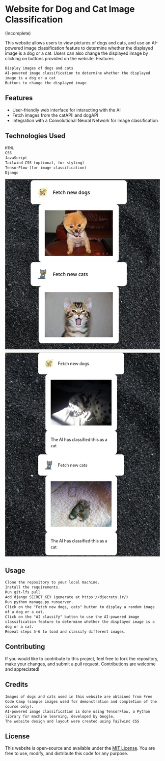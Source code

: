 # Website for Dog and Cat Image Classification

(Incomplete)

This website allows users to view pictures of dogs and cats, and use an AI-powered image classification feature to determine whether the displayed image is a dog or a cat. Users can also change the displayed image by clicking on buttons provided on the website.
Features

    Display images of dogs and cats
    AI-powered image classification to determine whether the displayed image is a dog or a cat
    Buttons to change the displayed image

## Features

- User-friendly web interface for interacting with the AI
- Fetch images from the catAPII and dogAPI
- Integration with a Convolutional Neural Network for image classification

## Technologies Used

    HTML
    CSS
    JavaScript
    Tailwind CSS (optional, for styling)
    TensorFlow (for image classification)
    Django

![Screenshot screenshot](001.png)
![Screenshot screenshot](002.png)

## Usage

    Clone the repository to your local machine.
    Install the requirements.
    Run git-lfs pull
    Add django SECRET_KEY (generate at https://djecrety.ir/)
    Run python manage.py runserver.
    Click on the "Fetch new dogs, cats" button to display a random image of a dog or a cat.
    Click on the "AI classify" button to use the AI-powered image classification feature to determine whether the displayed image is a dog or a cat.
    Repeat steps 5-6 to load and classify different images.


## Contributing

If you would like to contribute to this project, feel free to fork the repository, make your changes, and submit a pull request. Contributions are welcome and appreciated!

## Credits

    Images of dogs and cats used in this website are obtained from Free Code Camp (sample images used for demonstration and completion of the course only).
    AI-powered image classification is done using TensorFlow, a Python library for machine learning, developed by Google.
    The website design and layout were created using Tailwind CSS

## License

This website is open-source and available under the [MIT License](LICENSE). You are free to use, modify, and distribute this code for any purpose. 